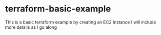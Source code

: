 # terraform-basic-example
This is a basic terraform example by creating an EC2 Instance
I will include more details as I go along
